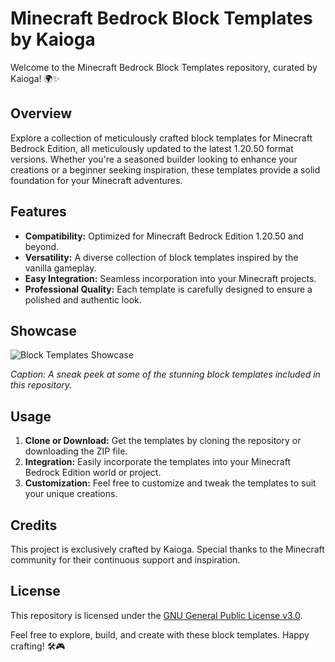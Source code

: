 # Minecraft Bedrock Block Templates by Kaioga

Welcome to the Minecraft Bedrock Block Templates repository, curated by Kaioga! 🌍✨

## Overview

Explore a collection of meticulously crafted block templates for Minecraft Bedrock Edition, all meticulously updated to the latest 1.20.50 format versions. Whether you're a seasoned builder looking to enhance your creations or a beginner seeking inspiration, these templates provide a solid foundation for your Minecraft adventures.

## Features

- **Compatibility:** Optimized for Minecraft Bedrock Edition 1.20.50 and beyond.
- **Versatility:** A diverse collection of block templates inspired by the vanilla gameplay.
- **Easy Integration:** Seamless incorporation into your Minecraft projects.
- **Professional Quality:** Each template is carefully designed to ensure a polished and authentic look.

## Showcase

![Block Templates Showcase](link-to-image-or-gif)

*Caption: A sneak peek at some of the stunning block templates included in this repository.*

## Usage

1. **Clone or Download:** Get the templates by cloning the repository or downloading the ZIP file.
2. **Integration:** Easily incorporate the templates into your Minecraft Bedrock Edition world or project.
3. **Customization:** Feel free to customize and tweak the templates to suit your unique creations.

## Credits

This project is exclusively crafted by Kaioga. Special thanks to the Minecraft community for their continuous support and inspiration.

## License

This repository is licensed under the [GNU General Public License v3.0](https://opensource.org/licenses/GPL-3.0).

Feel free to explore, build, and create with these block templates. Happy crafting! 🛠️🎮
